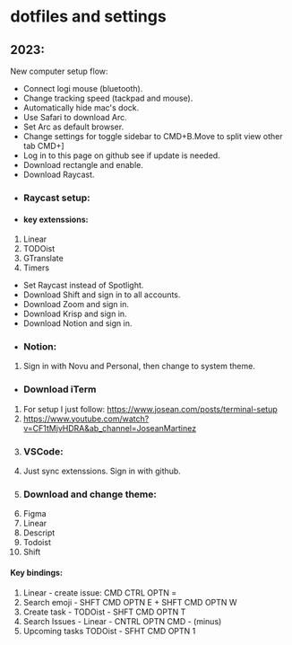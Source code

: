 # dotfiles and settings

## 2023:

New computer setup flow:
* Connect logi mouse (bluetooth).
* Change tracking speed (tackpad and mouse).
* Automatically hide mac's dock.
* Use Safari to download Arc. 
* Set Arc as default browser.
* Change settings for toggle sidebar to CMD+B.Move to split view other tab CMD+]
* Log in to this page on github see if update is needed.
* Download rectangle and enable.
* Download Raycast.
* ### Raycast setup: 
* #### key extenssions:
1. Linear
2. TODOist
3. GTranslate
4. Timers
* Set Raycast instead of Spotlight.
* Download Shift and sign in to all accounts.
* Download Zoom and sign in.
* Download Krisp and sign in.
* Download Notion and sign in.
* ### Notion:
1. Sign in with Novu and Personal, then change to system theme.
* ### Download iTerm
1. For setup I just follow: https://www.josean.com/posts/terminal-setup
2. https://www.youtube.com/watch?v=CF1tMjvHDRA&ab_channel=JoseanMartinez
3. ### VSCode:
4. Just sync extenssions. Sign in with github.
5. ### Download and change theme:
6. Figma
7. Linear
8. Descript
9. Todoist
10. Shift


#### Key bindings:
1. Linear - create issue: CMD CTRL OPTN =
2. Search emoji - SHFT CMD OPTN E + SHFT CMD OPTN W
3. Create task - TODOist - SHFT CMD OPTN T
4. Search Issues - Linear - CNTRL OPTN CMD - (minus)
5. Upcoming tasks TODOist - SFHT CMD OPTN 1
